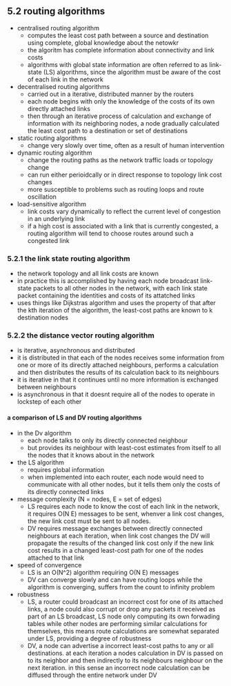 
## 5.2 routing algorithms
- centralised routing algorithm
	- computes the least cost path between a source and destination using complete, global knowledge about the netowkr
	- the algoritm has complete information about connectivity and link costs 
	- algorithms with global state information are often referred to as link-state (LS) algorithms, since the algorithm must be aware of the cost of each link in the network 
- decentralised routing algorithms 
	- carried out in a iterative, distributed manner by the routers 
	- each node begins with only the knowledge of the costs of its own directly attached links 
	- then through an iterative process of calculation and exchange of information with its neighboring nodes, a node gradually calculated the least cost path to a destination or set of destinations 
- static routing algorithms 
	- change very slowly over time, often as a result of human intervention
- dynamic routing algorithm 
	- change the routing paths as the network traffic loads or topology change 
	- can run either perioidcally or in direct response to topology link cost changes 
	- more susceptible to problems such as routing loops and route oscillation 
- load-sensitive algorithm 
	- link costs vary dynamically to reflect the current level of congestion in an underlying link 
	- if a high cost is associated with a link that is currently congested, a routing algorithm will tend to choose routes around such a congested link 

### 5.2.1 the link state routing algorithm 
- the network topology and all link costs are known
- in practice this is accomplished by having each node broadcast link-state packets to all other nodes in the network, with each link state packet containing the identities and costs of its attatched links 
- uses things like Dijkstras algorithm and uses the property of that after the kth iteration of the algorithm, the least-cost paths are known to k destination nodes 


### 5.2.2 the distance vector routing algorithm 
- is iterative, asynchronous and distributed 
- it is distributed in that each of the  nodes receives some information from one or more of its directly attached neighbours, performs a calculation and then distributes the results of its calculation back to its neighbours 
- it is iterative in that it continues until no more information is exchanged between neighbours 
- is asynchronous in that it doesnt require all of the nodes to operate in lockstep of each other 

#### a comparison of LS and DV routing algorithms 
- in the Dv algorithm
	- each node talks to only its directly connected neighbour
	- but provides its neighbour with least-cost estimates from itself to all the nodes that it knows about in the network
- the LS algorithm
	- requires global information
	- when implemented into each router, each node would need to communicate with all other nodes, but it tells them only the costs of its directly connected links 
- message complexity (N = nodes, E = set of edges)
	- LS requires each node to know the cost of each link in the network, it requires O(N E) messages to be sent, whenver a link cost changes, the new link cost must be sent to all nodes. 
	- DV requires message exchanges between directly connected neighbours at each iteration, when link cost changes the DV will propagate the results of the changed link cost only if the new link cost results in a changed least-cost path for one of the nodes attached to that link
- speed of convergence 
	- LS is an O(N^2) algorithm requiring O(N E) messages
	- DV can converge slowly and can have routing loops while the algorithm is converging, suffers from the count to infinity problem
- robustness 
	- LS, a router could broadcast an incorrect cost for one of its attached links, a node could also corrupt or drop any packets it received as part of an LS broadcast, LS node only computing its own forwading tables while other nodes are performing similar calculations for themselves, this means route calculations are somewhat separated under LS, providing a degree of robustness 
	- DV, a node can advertise a incorrect least-cost paths to any or all destinations. at each iteration a nodes calculation in DV is passed on to its neighbor and then indirectly to its neighbours neighbour on the next iteration. in this sense an incorrect node calculation can be diffused through the entire network under DV